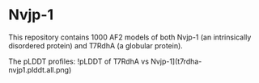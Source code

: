 # Nvjp-1
This repository contains 1000 AF2 models of both Nvjp-1 (an intrinsically disordered protein) and T7RdhA (a globular protein).

The pLDDT profiles:
!pLDDT of T7RdhA vs Nvjp-1](t7rdha-nvjp1.plddt.all.png)
